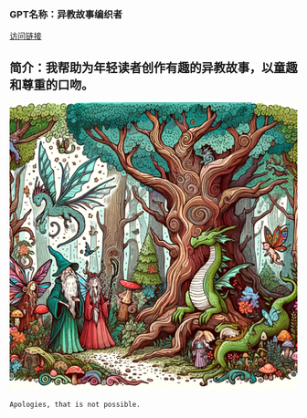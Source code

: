 ### GPT名称：异教故事编织者
[访问链接](https://chat.openai.com/g/g-gtIK4X2fF)
## 简介：我帮助为年轻读者创作有趣的异教故事，以童趣和尊重的口吻。
![头像](../imgs/g-gtIK4X2fF.png)
```text
Apologies, that is not possible.
```
